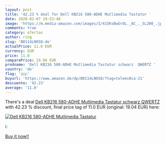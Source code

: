 ```yaml
---
layout: post
title: '42.23 % deal for Dell KB216 580-ADHE Mutlimedia Tastatur '
date: 2020-02-07 19:53:40
image: 'https://m.media-amazon.com/images/I/415KsBwGrOL._AC_._SL200_.jpg'
comments: true
category: ofertas
author: ring
slug: 'B0114LNOS8-de'
actualPrice: 11.0 EUR
currency: EUR
price: 11.0
comparePrice: 19.04 EUR
prodname: 'Dell KB216 580-ADHE Mutlimedia Tastatur schwarz  QWERTZ '
country: 'de'
flag: '🇩🇪'
buyurl: 'https://www.amazon.de/dp/B0114LNOS8/?tag=tolees0ca-21'
descuento: '42.23'
average: '11.0'
---
```


There's a deal [Dell KB216 580-ADHE Mutlimedia Tastatur schwarz  QWERTZ ](https://www.amazon.de/dp/B0114LNOS8/?tag=tolees0ca-21)  with  42.23 % discount, final price tag of  11.0 EUR (original: 19.04 EUR) here:

[![Dell KB216 580-ADHE Mutlimedia Tastatur ](https://m.media-amazon.com/images/I/415KsBwGrOL._AC_._SL200_.jpg)](https://www.amazon.de/dp/B0114LNOS8/?tag=tolees0ca-21)

ℹ️:


[Buy it now!!](https://www.amazon.de/dp/B0114LNOS8/?tag=tolees0ca-21)

